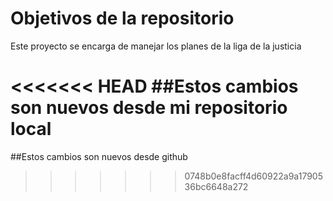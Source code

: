 # Objetivos de la repositorio

Este proyecto se encarga de manejar los planes de la liga de la justicia

<<<<<<< HEAD
##Estos cambios son nuevos desde mi repositorio local
=======
##Estos cambios son nuevos desde github
>>>>>>> 0748b0e8facff4d60922a9a1790536bc6648a272
